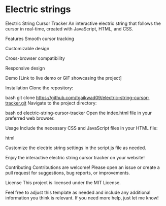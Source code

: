 # Electric strings
Electric String Cursor Tracker
An interactive electric string that follows the cursor in real-time, created with JavaScript, HTML, and CSS.

Features
Smooth cursor tracking

Customizable design

Cross-browser compatibility

Responsive design

Demo
[Link to live demo or GIF showcasing the project]

Installation
Clone the repository:

bash
git clone https://github.com/tgaikwad09/electric-string-cursor-tracker.git
Navigate to the project directory:

bash
cd electric-string-cursor-tracker
Open the index.html file in your preferred web browser.

Usage
Include the necessary CSS and JavaScript files in your HTML file:

html
<link rel="stylesheet" href="style.css">
<script src="script.js"></script>
Customize the electric string settings in the script.js file as needed.

Enjoy the interactive electric string cursor tracker on your website!

Contributing
Contributions are welcome! Please open an issue or create a pull request for suggestions, bug reports, or improvements.

License
This project is licensed under the MIT License.

Feel free to adjust this template as needed and include any additional information you think is relevant. If you need more help, just let me know!

